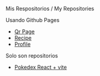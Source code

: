 Mis Respositorios / My Repositories

Usando Github Pages
+ [Qr Page](https://venemuert.github.io/qr-code-component-main/)
+ [Recipe](https://venemuert.github.io/Recipe/)
+ [Profile]((https://linkedapp.pages.dev/))

Solo son repositorios

+ [Pokedex React + vite ](https://github.com/VeneMuert/pokedexReact)
